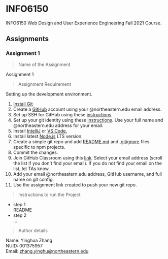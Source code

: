 # INFO6150

INFO6150 Web Design and User Experience Engineering Fall 2021 Course.

## Assignments

### Assignment 1

> Name of the Assignment

 Assignment 1

> Assignment Requirement

Setting up the development environment.

1. [Install Git](https://git-scm.com/) <br>
2. Create a [GitHub](https://github.com/) account using your @northeastern.edu email address.<br>
3. Set up SSH for GitHub using these [instructions](https://docs.github.com/en/github/authenticating-to-github/connecting-to-github-with-ssh).<br>
4. Set up your git identity using these [instructions](https://git-scm.com/book/en/v2/Getting-Started-First-Time-Git-Setup#_your_identity). Use your full name and @northeastern.edu address for your email. 
5. Install [IntelliJ](https://www.jetbrains.com/community/education/#students) or [VS Code.](https://code.visualstudio.com/)
6. Install latest [Node.js](https://nodejs.org/en/) LTS version.<br>
7. Create a simple git repo and add [README.md](https://www.makeareadme.com/) and [.gitignore](https://www.atlassian.com/git/tutorials/saving-changes/gitignore) files specific to npm projects.<br>
8. Commit the changes.<br>
9. Join GitHub Classroom using this [link](https://classroom.github.com/assignment-invitations/91ce0bfcf4ea1a63b945e87ce0666519). Select your email address (scroll the list if you don't find your email). If you do not find your email on the list, let TAs know.<br>
10. Add your email @northeastern.edu address, GitHub username, and full name on git config.<br>
11. Use the assignment link created to push your new git repo.<br>

> Instructions to run the Project

* step 1 <br> 
README <br>
* step 2 <br> 
... <br>

> Author details
 
Name: Yinghua Zhang <br>
NUID: 001375957 <br>
Email: zhang.yinghu@northeastern.edu <br>












